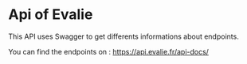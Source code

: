 # Api of Evalie

This API uses Swagger to get differents informations about endpoints.

You can find the endpoints on : https://api.evalie.fr/api-docs/
